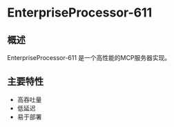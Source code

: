 # EnterpriseProcessor-611

## 概述

EnterpriseProcessor-611 是一个高性能的MCP服务器实现。

## 主要特性

- 高吞吐量
- 低延迟
- 易于部署
